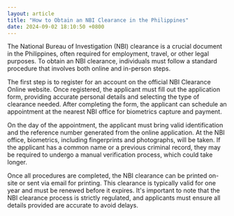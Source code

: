 ```yaml
---
layout: article
title: "How to Obtain an NBI Clearance in the Philippines"
date: 2024-09-02 18:10:50 +0800
---
```


<p>The National Bureau of Investigation (NBI) clearance is a crucial document in the Philippines, often required for employment, travel, or other legal purposes. To obtain an NBI clearance, individuals must follow a standard procedure that involves both online and in-person steps.</p><p>The first step is to register for an account on the official NBI Clearance Online website. Once registered, the applicant must fill out the application form, providing accurate personal details and selecting the type of clearance needed. After completing the form, the applicant can schedule an appointment at the nearest NBI office for biometrics capture and payment.</p><p>On the day of the appointment, the applicant must bring valid identification and the reference number generated from the online application. At the NBI office, biometrics, including fingerprints and photographs, will be taken. If the applicant has a common name or a previous criminal record, they may be required to undergo a manual verification process, which could take longer.</p><p>Once all procedures are completed, the NBI clearance can be printed on-site or sent via email for printing. This clearance is typically valid for one year and must be renewed before it expires. It's important to note that the NBI clearance process is strictly regulated, and applicants must ensure all details provided are accurate to avoid delays.</p>